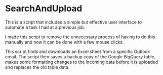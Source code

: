 # SearchAndUpload

This is a script that includes a simple but effective user interface to automate a task I had at a previous job.

I made this script to remove the unnecessary process of having to do this manually and now it can be done with a few mouse clicks.

This script finds and downloads an Excel sheet from a specific Outlook email. The script then saves a backup copy of the Google BigQuery table, makes some formatting changes to the incoming data before it is uploaded and replaces the old table data.
